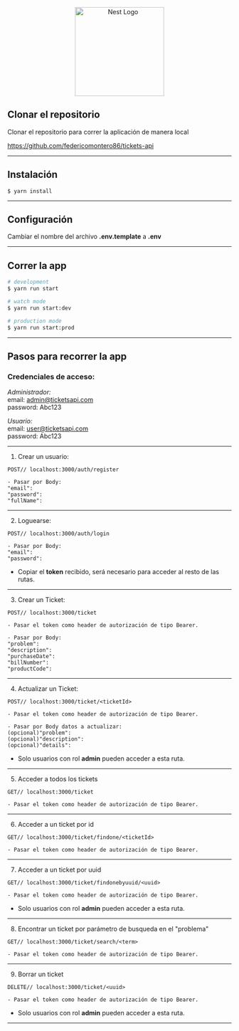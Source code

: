 <p align="center">
  <a href="http://nestjs.com/" target="blank"><img src="https://nestjs.com/img/logo-small.svg" width="200" alt="Nest Logo" /></a>
</p>

## Clonar el repositorio

Clonar el repositorio para correr la aplicación de manera local

https://github.com/federicomontero86/tickets-api

---

## Instalación

```
$ yarn install
```

---

## Configuración

Cambiar el nombre del archivo **.env.template** a **.env**

---

## Correr la app

```bash
# development
$ yarn run start

# watch mode
$ yarn run start:dev

# production mode
$ yarn run start:prod
```

---

## Pasos para recorrer la app

### Credenciales de acceso:

_Administrador:_  
email: admin@ticketsapi.com  
password: Abc123

_Usuario:_  
email: user@ticketsapi.com  
password: Abc123

---

1. Crear un usuario:

```
POST// localhost:3000/auth/register
```

    - Pasar por Body:
    "email":
    "password":
    "fullName":

---

2. Loguearse:

```
POST// localhost:3000/auth/login
```

    - Pasar por Body:
    "email":
    "password":

- Copiar el **token** recibido, será necesario para acceder al resto de las rutas.

---

3. Crear un Ticket:

```
POST// localhost:3000/ticket
```

    - Pasar el token como header de autorización de tipo Bearer.

    - Pasar por Body:
    "problem":
    "description":
    "purchaseDate":
    "billNumber":
    "productCode":

---

4. Actualizar un Ticket:

```
POST// localhost:3000/ticket/<ticketId>
```

    - Pasar el token como header de autorización de tipo Bearer.

    - Pasar por Body datos a actualizar:
    (opcional)"problem":
    (opcional)"description":
    (opcional)"details":

- Solo usuarios con rol **admin** pueden acceder a esta ruta.

---

5. Acceder a todos los tickets

```
GET// localhost:3000/ticket
```

    - Pasar el token como header de autorización de tipo Bearer.

---

6. Acceder a un ticket por id

```
GET// localhost:3000/ticket/findone/<ticketId>
```

    - Pasar el token como header de autorización de tipo Bearer.

---

7. Acceder a un ticket por uuid

```
GET// localhost:3000/ticket/findonebyuuid/<uuid>
```

    - Pasar el token como header de autorización de tipo Bearer.

- Solo usuarios con rol **admin** pueden acceder a esta ruta.

---

8. Encontrar un ticket por parámetro de busqueda en el "problema"

```
GET// localhost:3000/ticket/search/<term>
```

    - Pasar el token como header de autorización de tipo Bearer.

---

9. Borrar un ticket

```
DELETE// localhost:3000/ticket/<uuid>
```

    - Pasar el token como header de autorización de tipo Bearer.

- Solo usuarios con rol **admin** pueden acceder a esta ruta.

---
